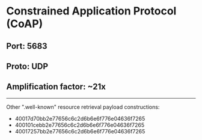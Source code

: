 # Constrained Application Protocol (CoAP)

## Port: 5683

## Proto: UDP

## Amplification factor: ~21x

---

Other ".well-known" resource retrieval payload constructions:

- 40017d70bb2e77656c6c2d6b6e6f776e04636f7265
- 400101cebb2e77656c6c2d6b6e6f776e04636f7265
- 40017257bb2e77656c6c2d6b6e6f776e04636f7265
